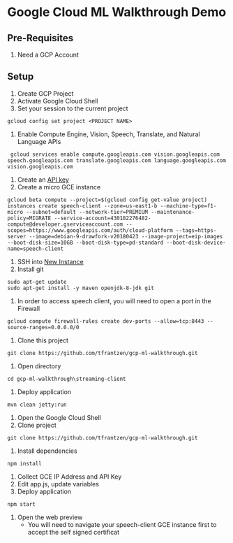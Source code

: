 # Google Cloud ML Walkthrough Demo

## Pre-Requisites
1. Need a GCP Account

## Setup
1. Create GCP Project
1. Activate Google Cloud Shell
1. Set your session to the current project
```
gcloud config set project <PROJECT NAME>
```
1. Enable Compute Engine, Vision, Speech, Translate, and Natural Language APIs
```
 gcloud services enable compute.googleapis.com vision.googleapis.com speech.googleapis.com translate.googleapis.com language.googleapis.com vision.googleapis.com
```
1. Create an [API key](https://cloud.google.com/docs/authentication/api-keys)
1. Create a micro GCE instance
```
gcloud beta compute --project=$(gcloud config get-value project) instances create speech-client --zone=us-east1-b --machine-type=f1-micro --subnet=default --network-tier=PREMIUM --maintenance-policy=MIGRATE --service-account=430182276482-compute@developer.gserviceaccount.com --scopes=https://www.googleapis.com/auth/cloud-platform --tags=https-server --image=debian-9-drawfork-v20180423 --image-project=eip-images --boot-disk-size=10GB --boot-disk-type=pd-standard --boot-disk-device-name=speech-client
```
1. SSH into [New Instance](http://console.cloud.google.com/compute/instances)
1. Install git
```
sudo apt-get update
sudo apt-get install -y maven openjdk-8-jdk git
```
1. In order to access speech client, you will need to open a port in the Firewall
```
gcloud compute firewall-rules create dev-ports --allow=tcp:8443 --source-ranges=0.0.0.0/0
```
1. Clone this project
```
git clone https://github.com/tfrantzen/gcp-ml-walkthrough.git
```
1. Open directory
```
cd gcp-ml-walkthrough\streaming-client
```
1. Deploy application
```
mvn clean jetty:run
```
1. Open the Google Cloud Shell
1. Clone project
```
git clone https://github.com/tfrantzen/gcp-ml-walkthrough.git
```
1. Install dependencies
```
npm install
```
1. Collect GCE IP Address and API Key
1. Edit app.js, update variables
1. Deploy application
```
npm start
```
1. Open the web preview
	- You will need to navigate your speech-client GCE instance first to accept the self signed certificat

